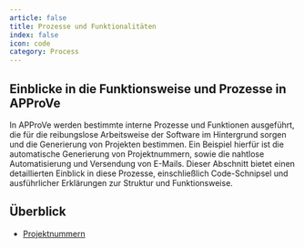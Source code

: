 ```yaml
---
article: false
title: Prozesse und Funktionalitäten
index: false
icon: code
category: Process
---
```



## Einblicke in die Funktionsweise und Prozesse in APProVe
In APProVe werden bestimmte interne Prozesse und Funktionen ausgeführt, die für die reibungslose Arbeitsweise der Software im Hintergrund sorgen und die Generierung von Projekten bestimmen. 
Ein Beispiel hierfür ist die automatische Generierung von Projektnummern, sowie die nahtlose Automatisierung und Versendung von E-Mails. 
Dieser Abschnitt bietet einen detaillierten Einblick in diese Prozesse, einschließlich Code-Schnipsel und ausführlicher Erklärungen zur Struktur und Funktionsweise.

## Überblick
- [Projektnummern](projectNumber.md)


